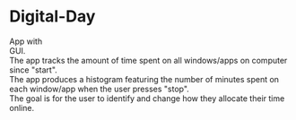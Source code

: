# Digital-Day
App with<br>
GUI.<br>
The app tracks the amount of time spent on all windows/apps on computer since "start".<br>
The app produces a histogram featuring the number of minutes spent on each window/app when the user presses "stop".<br>
The goal is for the user to identify and change how they allocate their time online.<br>



